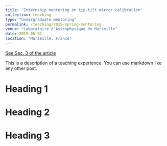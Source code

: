 ```yaml
---
title: "Internship mentoring on tip-tilt mirror calibration"
collection: teaching
type: "Undergraduate mentoring"
permalink: /teaching/2015-spring-mentoring
venue: "Laboratoire d'Astrophysique de Marseille"
date: 2019-05-01
location: "Marseille, France"
---
```


[See Sec. 3 of the article](https://hal.science/hal-02625886/document)

This is a description of a teaching experience. You can use markdown like any other post.

Heading 1
======

Heading 2
======

Heading 3
======
